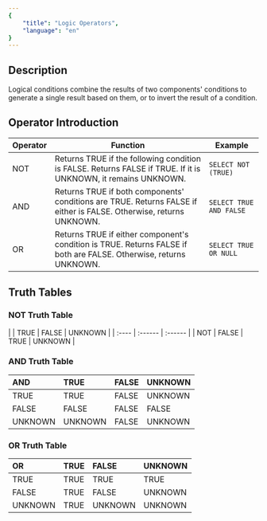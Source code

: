 ```yaml
---
{
    "title": "Logic Operators",
    "language": "en"
}
---
```


<!-- 
Licensed to the Apache Software Foundation (ASF) under one
or more contributor license agreements.  See the NOTICE file
distributed with this work for additional information
regarding copyright ownership.  The ASF licenses this file
to you under the Apache License, Version 2.0 (the
"License"); you may not use this file except in compliance
with the License.  You may obtain a copy of the License at

  http://www.apache.org/licenses/LICENSE-2.0

Unless required by applicable law or agreed to in writing,
software distributed under the License is distributed on an
"AS IS" BASIS, WITHOUT WARRANTIES OR CONDITIONS OF ANY
KIND, either express or implied.  See the License for the
specific language governing permissions and limitations
under the License.
-->

## Description

Logical conditions combine the results of two components' conditions to generate a single result based on them, or to invert the result of a condition.

## Operator Introduction

| Operator | Function                                                      | Example                |
| ------- | ------------------------------------------------------------ | ---------------------- |
| NOT    | Returns TRUE if the following condition is FALSE. Returns FALSE if TRUE. If it is UNKNOWN, it remains UNKNOWN. | `SELECT NOT (TRUE)`     |
| AND    | Returns TRUE if both components' conditions are TRUE. Returns FALSE if either is FALSE. Otherwise, returns UNKNOWN. | `SELECT TRUE AND FALSE` |
| OR     | Returns TRUE if either component's condition is TRUE. Returns FALSE if both are FALSE. Otherwise, returns UNKNOWN. | `SELECT TRUE OR NULL`  |

## Truth Tables

### NOT Truth Table

|       | TRUE   | FALSE | UNKNOWN |
| :----  | :------ | :------ |
| NOT    | FALSE  | TRUE   | UNKNOWN |

### AND Truth Table

| AND      | TRUE    | FALSE | UNKNOWN |
| :------ | :------ | :---- | :------ |
| TRUE    | TRUE    | FALSE | UNKNOWN |
| FALSE   | FALSE   | FALSE | FALSE   |
| UNKNOWN | UNKNOWN | FALSE | UNKNOWN |

### OR Truth Table

| OR       | TRUE | FALSE   | UNKNOWN |
| :------ | :--- | :------ | :------ |
| TRUE    | TRUE | TRUE    | TRUE    |
| FALSE   | TRUE | FALSE   | UNKNOWN |
| UNKNOWN | TRUE | UNKNOWN | UNKNOWN |